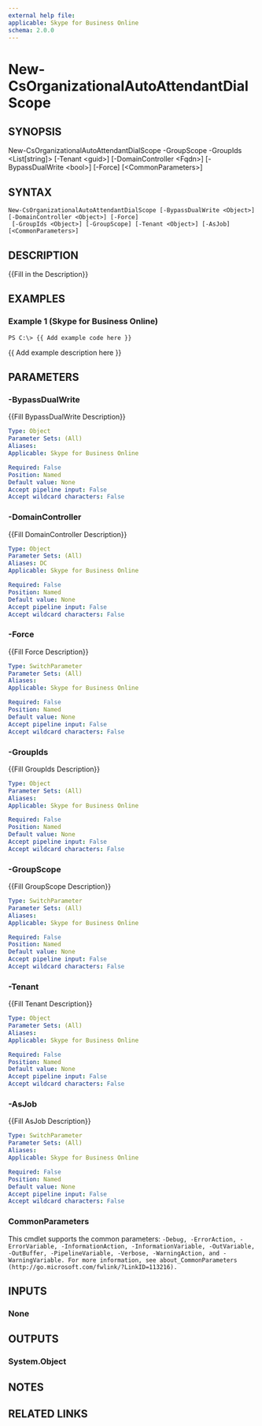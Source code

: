 ```yaml
---
external help file: 
applicable: Skype for Business Online
schema: 2.0.0
---
```


# New-CsOrganizationalAutoAttendantDialScope

## SYNOPSIS
New-CsOrganizationalAutoAttendantDialScope -GroupScope -GroupIds \<List\[string\]\> \[-Tenant \<guid\>\] \[-DomainController \<Fqdn\>\] \[-BypassDualWrite \<bool\>\] \[-Force\] \[\<CommonParameters\>\]

## SYNTAX

```
New-CsOrganizationalAutoAttendantDialScope [-BypassDualWrite <Object>] [-DomainController <Object>] [-Force]
 [-GroupIds <Object>] [-GroupScope] [-Tenant <Object>] [-AsJob] [<CommonParameters>]
```

## DESCRIPTION
{{Fill in the Description}}

## EXAMPLES

### Example 1 (Skype for Business Online)
```
PS C:\> {{ Add example code here }}
```

{{ Add example description here }}

## PARAMETERS

### -BypassDualWrite
{{Fill BypassDualWrite Description}}

```yaml
Type: Object
Parameter Sets: (All)
Aliases: 
Applicable: Skype for Business Online

Required: False
Position: Named
Default value: None
Accept pipeline input: False
Accept wildcard characters: False
```

### -DomainController
{{Fill DomainController Description}}

```yaml
Type: Object
Parameter Sets: (All)
Aliases: DC
Applicable: Skype for Business Online

Required: False
Position: Named
Default value: None
Accept pipeline input: False
Accept wildcard characters: False
```

### -Force
{{Fill Force Description}}

```yaml
Type: SwitchParameter
Parameter Sets: (All)
Aliases: 
Applicable: Skype for Business Online

Required: False
Position: Named
Default value: None
Accept pipeline input: False
Accept wildcard characters: False
```

### -GroupIds
{{Fill GroupIds Description}}

```yaml
Type: Object
Parameter Sets: (All)
Aliases: 
Applicable: Skype for Business Online

Required: False
Position: Named
Default value: None
Accept pipeline input: False
Accept wildcard characters: False
```

### -GroupScope
{{Fill GroupScope Description}}

```yaml
Type: SwitchParameter
Parameter Sets: (All)
Aliases: 
Applicable: Skype for Business Online

Required: False
Position: Named
Default value: None
Accept pipeline input: False
Accept wildcard characters: False
```

### -Tenant
{{Fill Tenant Description}}

```yaml
Type: Object
Parameter Sets: (All)
Aliases: 
Applicable: Skype for Business Online

Required: False
Position: Named
Default value: None
Accept pipeline input: False
Accept wildcard characters: False
```

### -AsJob
{{Fill AsJob Description}}

```yaml
Type: SwitchParameter
Parameter Sets: (All)
Aliases: 
Applicable: Skype for Business Online

Required: False
Position: Named
Default value: None
Accept pipeline input: False
Accept wildcard characters: False
```

### CommonParameters
This cmdlet supports the common parameters: `-Debug, -ErrorAction, -ErrorVariable, -InformationAction, -InformationVariable, -OutVariable, -OutBuffer, -PipelineVariable, -Verbose, -WarningAction, and -WarningVariable. For more information, see about_CommonParameters (http://go.microsoft.com/fwlink/?LinkID=113216).`

## INPUTS

### None

## OUTPUTS

### System.Object

## NOTES

## RELATED LINKS
